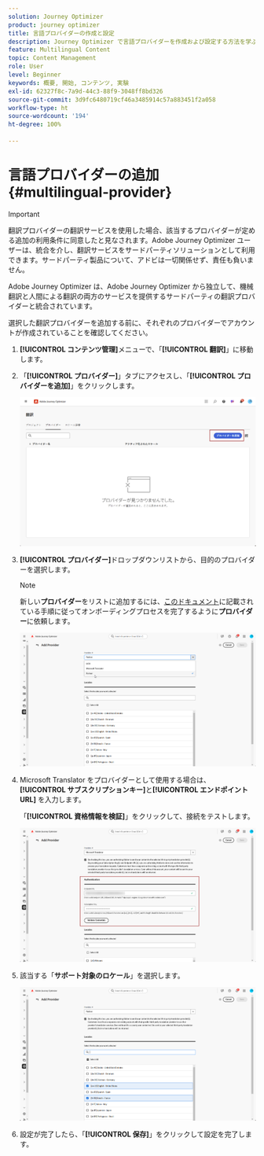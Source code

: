 ```yaml
---
solution: Journey Optimizer
product: journey optimizer
title: 言語プロバイダーの作成と設定
description: Journey Optimizer で言語プロバイダーを作成および設定する方法を学ぶ
feature: Multilingual Content
topic: Content Management
role: User
level: Beginner
keywords: 概要, 開始, コンテンツ, 実験
exl-id: 62327f8c-7a9d-44c3-88f9-3048ff8bd326
source-git-commit: 3d9fc6480719cf46a3485914c57a883451f2a058
workflow-type: ht
source-wordcount: '194'
ht-degree: 100%

---
```


# 言語プロバイダーの追加 {#multilingual-provider}

>[!IMPORTANT]
>
> 翻訳プロバイダーの翻訳サービスを使用した場合、該当するプロバイダーが定める追加の利用条件に同意したと見なされます。Adobe Journey Optimizer ユーザーは、統合を介し、翻訳サービスをサードパーティソリューションとして利用できます。サードパーティ製品について、アドビは一切関係せず、責任も負いません。

Adobe Journey Optimizer は、Adobe Journey Optimizer から独立して、機械翻訳と人間による翻訳の両方のサービスを提供するサードパーティの翻訳プロバイダーと統合されています。

選択した翻訳プロバイダーを追加する前に、それぞれのプロバイダーでアカウントが作成されていることを確認してください。

1. **[!UICONTROL コンテンツ管理]**&#x200B;メニューで、「**[!UICONTROL 翻訳]**」に移動します。

1. 「**[!UICONTROL プロバイダー]**」タブにアクセスし、「**[!UICONTROL プロバイダーを追加]**」をクリックします。

   ![](assets/provider_1.png)

1. **[!UICONTROL プロバイダー]**&#x200B;ドロップダウンリストから、目的のプロバイダーを選択します。

   >[!NOTE]
   >
   >新しい&#x200B;**プロバイダー**&#x200B;をリストに追加するには、[このドキュメント](https://developer.adobe.com/gcs/partner/)に記載されている手順に従ってオンボーディングプロセスを完了するように&#x200B;**プロバイダー**&#x200B;に依頼します。

   ![](assets/provider_2.png)

1. Microsoft Translator をプロバイダーとして使用する場合は、**[!UICONTROL サブスクリプションキー]**&#x200B;と&#x200B;**[!UICONTROL エンドポイント URL]** を入力します。

   「**[!UICONTROL 資格情報を検証]**」をクリックして、接続をテストします。

   ![](assets/provider_3.png)

1. 該当する「**サポート対象のロケール**」を選択します。

   ![](assets/provider_4.png)

1. 設定が完了したら、「**[!UICONTROL 保存]**」をクリックして設定を完了します。
